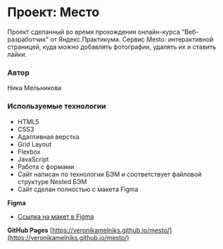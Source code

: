 # Проект: Место
Проект сделанный во время прохождения онлайн-курса "Веб-разработчик" от Яндекс.Практикума. Сервис Mesto: интерактивной страницей, куда можно добавлять фотографии, удалять их и ставить лайки.

### Автор

Ника Мельникова

### Используемые технологии

* HTML5
* CSS3
* Адаптивная верстка
* Grid Layout
* Flexbox
* JavaScript
* Работа с формами
* Сайт написан по технологии БЭМ и соответствует файловой структуре Nested БЭМ
* Сайт сделан полностью с макета Figma

**Figma**

* [Ссылка на макет в Figma](https://www.figma.com/file/2cn9N9jSkmxD84oJik7xL7/JavaScript.-Sprint-4?node-id=0%3A1)


**GitHub Pages**
[https://veronikamelniks.github.io/mesto/](https://veronikamelniks.github.io/mesto/)

